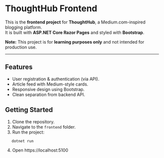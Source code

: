 ﻿# ThoughtHub Frontend

This is the **frontend project** for **ThoughtHub**, a Medium.com-inspired blogging platform.  
It is built with **ASP.NET Core Razor Pages** and styled with **Bootstrap**.  

**Note:** This project is for **learning purposes only** and not intended for production use.

---

## Features
- User registration & authentication (via API).
- Article feed with Medium-style cards.
- Responsive design using Bootstrap.
- Clean separation from backend API.


## Getting Started
1. Clone the repository.
2. Navigate to the `frontend` folder.
3. Run the project:

```
   dotnet run
```

4. Open https://localhost:5100